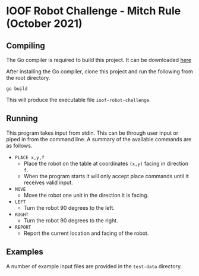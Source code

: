 # IOOF Robot Challenge - Mitch Rule (October 2021)

## Compiling
The Go compiler is required to build this project. It can be downloaded [here](https://golang.org/dl/)

After installing the Go compiler, clone this project and run the following from the root directory.

```
go build
```

This will produce the executable file `ioof-robot-challenge`.

## Running
This program takes input from stdin. This can be through user input or piped in from the command line. A summary of the available commands are as follows.

* `PLACE x,y,f`
  * Place the robot on the table at coordinates `(x,y)` facing in direction `f`.
  * When the program starts it will only accept place commands until it receives valid input.
* `MOVE`
  * Move the robot one unit in the direction it is facing.
* `LEFT`
  * Turn the robot 90 degrees to the left.
* `RIGHT`
  * Turn the robot 90 degrees to the right.
* `REPORT`
  * Report the current location and facing of the robot.

## Examples
A number of example input files are provided in the `test-data` directory.